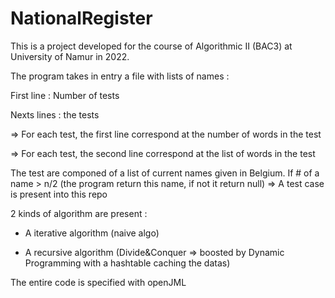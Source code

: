 # NationalRegister
This is a project developed for the course of Algorithmic II (BAC3) at University of Namur in 2022.


The program takes in entry a file with lists of names :

First line : Number of tests

Nexts lines : the tests

=> For each test, the first line correspond at the number of words in the test

=> For each test, the second line correspond at the list of words in the test


The test are componed of a list of current names given in Belgium.
If # of a name > n/2 (the program return this name, if not it return null) => A test case is present into this repo


2 kinds of algorithm are present :

- A iterative algorithm (naive algo)

- A recursive algorithm (Divide&Conquer => boosted by Dynamic Programming with a hashtable caching the datas)


The entire code is specified with openJML
